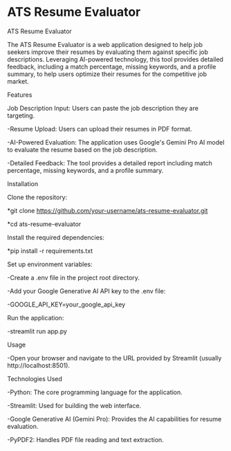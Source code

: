 # ATS Resume Evaluator


ATS Resume Evaluator

The ATS Resume Evaluator is a web application designed to help job seekers improve their resumes by evaluating them against specific job descriptions. Leveraging AI-powered technology, this tool provides detailed feedback, including a match percentage, missing keywords, and a profile summary, to help users optimize their resumes for the competitive job market.



Features

Job Description Input: Users can paste the job description they are targeting.

-Resume Upload: Users can upload their resumes in PDF format.

-AI-Powered Evaluation: The application uses Google's Gemini Pro AI model to evaluate the resume based on the job description.

-Detailed Feedback: The tool provides a detailed report including match percentage, missing keywords, and a profile summary.



Installation

Clone the repository:

*git clone https://github.com/your-username/ats-resume-evaluator.git

*cd ats-resume-evaluator

Install the required dependencies:

*pip install -r requirements.txt

Set up environment variables:

-Create a .env file in the project root directory.

-Add your Google Generative AI API key to the .env file:

-GOOGLE_API_KEY=your_google_api_key

Run the application:

-streamlit run app.py

Usage

-Open your browser and navigate to the URL provided by Streamlit (usually http://localhost:8501).



Technologies Used

-Python: The core programming language for the application.

-Streamlit: Used for building the web interface.

-Google Generative AI (Gemini Pro): Provides the AI capabilities for resume evaluation.

-PyPDF2: Handles PDF file reading and text extraction.
